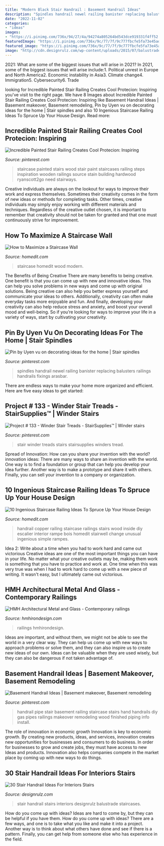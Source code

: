 ```yaml
---
title: "Modern Black Stair Handrail : Basement Handrail Ideas"
description: "Spindles handrail newel railing banister replacing balusters railings handrails fixings arasbar"
date: "2022-11-02"
categories:
- "ideas"
images:
- "https://i.pinimg.com/736x/94/27/4a/94274a805264bd543dce919331f4ff52.jpg"
featuredImage: "https://i.pinimg.com/736x/9c/77/7f/9c777fbcfe5fa73e45adede5157fb505.jpg"
featured_image: "https://i.pinimg.com/736x/9c/77/7f/9c777fbcfe5fa73e45adede5157fb505.jpg"
image: "http://cdn.designrulz.com/wp-content/uploads/2015/07/balustrade-designrulz-4.jpg"
---
```



2021: What are some of the biggest issues that will arise in 2021?
In 2021, some of the biggest issues that will arise include:1. Political unrest in Europe and North America2. Economic instability in Asia3. Climate change4. Immigration5. Cybersecurity6. Trade
	

		
looking for Incredible Painted Stair Railing Creates Cool Protecion: Inspiring you've visit to the right page. We have 8 Images about Incredible Painted Stair Railing Creates Cool Protecion: Inspiring like Basement Handrail Ideas | Basement makeover, Basement remodeling, Pin by Uyen vu on decorating ideas for the home | Stair spindles and also 10 Ingenious Staircase Railing Ideas To Spruce Up Your House Design. Read more:
		
    
## Incredible Painted Stair Railing Creates Cool Protecion: Inspiring

<img loading=lazy src="https://i.pinimg.com/736x/79/1a/f1/791af1bae87398daea98abae55ece53d--painted-stair-railings-wood-staircase.jpg" onerror="this.onerror=null;this.src='https://tse1.mm.bing.net/th?id=OIP.79fRIyd1CAXT-STm6sbRHwHaJ3&amp;pid=15.1';" alt="Incredible Painted Stair Railing Creates Cool Protecion: Inspiring">

_Source: pinterest.com_

>staircase painted stairs wood stair paint staircases railing steps inspiration wooden railings source stain building hardwood ryanscott2go need stairways. 

	

Creative individuals are always on the lookout for ways to improve their work and express themselves. Sometimes their creativity comes in the form of new ideas or methods for completing tasks. Other times, creative individuals may simply enjoy working with different materials and techniques. Regardless of the creative outlet chosen, it is important to remember that creativity should not be taken for granted and that one must continuously strive for improvement.

    
## How To Maximize A Staircase Wall

<img loading=lazy src="https://cdn.homedit.com/wp-content/uploads/2012/10/wood-panel-staircase.jpg" onerror="this.onerror=null;this.src='https://tse4.mm.bing.net/th?id=OIP.LJK8Q0fHOP2s4MpHNwJj2gHaLL&amp;pid=15.1';" alt="How to Maximize a Staircase Wall">

_Source: homedit.com_

>staircase homedit wood modern. 

	

The Benefits of Being Creative
There are many benefits to being creative. One benefit is that you can come up with new and innovative ideas. This can help you solve problems in new ways and come up with original solutions. Being creative can also help you better express yourself and communicate your ideas to others. Additionally, creativity can often make everyday tasks more enjoyable and fun. And finally, developing your creativity can also help reduce stress and anxiety, and boost your overall mood and well-being. So if you’re looking for ways to improve your life in a variety of ways, start by cultivating your creativity.

    
## Pin By Uyen Vu On Decorating Ideas For The Home | Stair Spindles

<img loading=lazy src="https://i.pinimg.com/736x/94/27/4a/94274a805264bd543dce919331f4ff52.jpg" onerror="this.onerror=null;this.src='https://tse4.mm.bing.net/th?id=OIP.hQOhbEpFmIuAG7dBDSCDoAHaEK&amp;pid=15.1';" alt="Pin by Uyen vu on decorating ideas for the home | Stair spindles">

_Source: pinterest.com_

>spindles handrail newel railing banister replacing balusters railings handrails fixings arasbar. 

	

There are endless ways to make your home more organized and efficient. Here are five easy ideas to get started:

    
## Project # 133 - Winder Stair Treads - StairSupplies™ | Winder Stairs

<img loading=lazy src="https://i.pinimg.com/736x/9c/77/7f/9c777fbcfe5fa73e45adede5157fb505.jpg" onerror="this.onerror=null;this.src='https://tse3.mm.bing.net/th?id=OIP.s3BqtJOyH2u9Fwe4raf4dAHaJ3&amp;pid=15.1';" alt="Project # 133 - Winder Stair Treads - StairSupplies™ | Winder stairs">

_Source: pinterest.com_

>stair winder treads stairs stairsupplies winders tread. 

	

Spread of Innovation: How can you share your invention with the world?
innovation ideas: 
There are many ways to share an invention with the world. One way is to find a foundation or group that can help you develop your idea further. Another way is to make a prototype and share it with others. Finally, you can sell your invention to a company or organization.

    
## 10 Ingenious Staircase Railing Ideas To Spruce Up Your House Design

<img loading=lazy src="http://cdn.homedit.com/wp-content/uploads/2014/04/copper-handrail.jpg" onerror="this.onerror=null;this.src='https://tse3.mm.bing.net/th?id=OIP.sKb2s__2DIuvJOVb-ckp2QHaJ4&amp;pid=15.1';" alt="10 Ingenious Staircase Railing Ideas To Spruce Up Your House Design">

_Source: homedit.com_

>handrail copper railing staircase railings stairs wood inside diy escalier interior rampe bois homedit stairwell change unusual ingenious simple rampes. 

	

Idea 2: Write about a time when you had to work hard and came out victorious
Creative ideas are one of the most important things you can have in your life. No matter what your creative outlets may be, making them work is something that you have to practice and work at. One time when this was very true was when I had to work hard to come up with a new piece of writing. It wasn't easy, but I ultimately came out victorious.

    
## HMH Architectural Metal And Glass - Contemporary Railings

<img loading=lazy src="https://hmhirondesign.com/wp-content/uploads/2019/12/IMG_5803-scaled.jpg" onerror="this.onerror=null;this.src='https://tse2.mm.bing.net/th?id=OIP.QvkEZBF97uGjH0pGJKY33QHaGn&amp;pid=15.1';" alt="HMH Architectural Metal and Glass - Contemporary railings">

_Source: hmhirondesign.com_

>railings hmhirondesign. 

	

Ideas are important, and without them, we might not be able to see the world in a very clear way. They can help us come up with new ways to approach problems or solve them, and they can also inspire us to create new ideas of our own. Ideas can be valuable when they are used wisely, but they can also be dangerous if not taken advantage of.

    
## Basement Handrail Ideas | Basement Makeover, Basement Remodeling

<img loading=lazy src="https://i.pinimg.com/736x/9e/c3/56/9ec3561193af20a97f9373709c665e3a.jpg" onerror="this.onerror=null;this.src='https://tse2.mm.bing.net/th?id=OIP.6292wa0gMlCLNbdzE-JZgwHaJ3&amp;pid=15.1';" alt="Basement Handrail Ideas | Basement makeover, Basement remodeling">

_Source: pinterest.com_

>handrail pipe stair basement railing staircase stairs hand handrails diy gas pipes railings makeover remodeling wood finished piping info install. 

	

The role of innovation in economic growth
Innovation is key to economic growth. By creating new products, ideas, and services, innovation creates new opportunities for businesses and consumers to do business. In order for businesses to grow and create jobs, they must have access to new Ideas and products. Innovation also helps companies compete in the market place by coming up with new ways to do things.

    
## 30 Stair Handrail Ideas For Interiors Stairs

<img loading=lazy src="http://cdn.designrulz.com/wp-content/uploads/2015/07/balustrade-designrulz-4.jpg" onerror="this.onerror=null;this.src='https://tse4.mm.bing.net/th?id=OIP.Pr7OMWRP0SdrRtrvltG8hwHaLH&amp;pid=15.1';" alt="30 Stair Handrail Ideas For Interiors Stairs">

_Source: designrulz.com_

>stair handrail stairs interiors designrulz balustrade staircases. 

	

How do you come up with ideas?
Ideas are hard to come by, but they can be helpful if you have them. How do you come up with ideas? There are a few ways, and one is to take what you like and make it into a project. Another way is to think about what others have done and see if there is a pattern. Finally, you can get help from someone else who has experience in the field.

